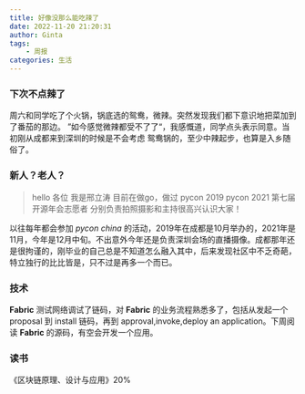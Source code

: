 ```yaml
---
title: 好像没那么能吃辣了
date: 2022-11-20 21:20:31
author: Ginta
tags:
    - 周报
categories: 生活
---
```

### 下次不点辣了
周六和同学吃了个火锅，锅底选的鸳鸯，微辣。突然发现我们都下意识地把菜加到了番茄的那边。
”如今感觉微辣都受不了了“，我感慨道，同学点头表示同意。当初刚从成都来到深圳的时候是不会考虑
鸳鸯锅的，至少中辣起步，也算是入乡随俗了。

### 新人？老人？
>hello 各位 我是邢立涛 目前在做go，做过 pycon 2019 pycon 2021 第七届开源年会志愿者 分别负责拍照摄影和主持很高兴认识大家！

以往每年都会参加 *pycon china* 的活动，2019年在成都是10月举办的，2021年是11月，今年是12月中旬。不出意外今年还是负责深圳会场的直播摄像。成都那年还是很拘谨的，刚毕业的自己总是不知道怎么融入其中，后来发现社区中不乏奇葩，特立独行的比比皆是，只不过是再多一个而已。

### 技术
**Fabric** 测试网络调试了链码，对 **Fabric** 的业务流程熟悉多了，包括从发起一个 proposal 到 install 链码，再到 approval,invoke,deploy an application。下周阅读 **Fabric** 的源码，有空会开发一个应用。

### 读书
《区块链原理、设计与应用》20%
